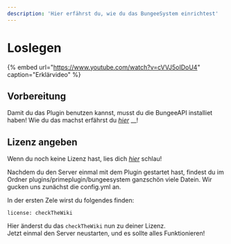 ```yaml
---
description: 'Hier erfährst du, wie du das BungeeSystem einrichtest'
---
```


# Loslegen

{% embed url="https://www.youtube.com/watch?v=cVVJ5oIDoU4" caption="Erklärvideo" %}



## Vorbereitung

Damit du das Plugin benutzen kannst, musst du die BungeeAPI installiet haben! Wie du das machst erfährst du [_hier_](../core-api/loslegen.md) __!

## Lizenz angeben

Wenn du noch keine Lizenz hast, lies dich [_hier_](../generelles/lizenzen.md) schlau!

Nachdem du den Server einmal mit dem Plugin gestartet hast, findest du im Ordner plugins/primeplugin/bungeesystem ganzschön viele Datein. Wir gucken uns zunächst die config.yml an.

In der ersten Zele wirst du folgendes finden:

```text
license: checkTheWiki
```

Hier änderst du das `checkTheWiki` nun zu deiner Lizenz.  
Jetzt einmal den Server neustarten, und es sollte alles Funktionieren!

